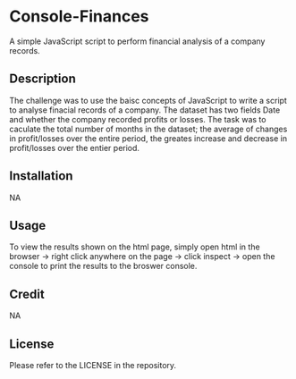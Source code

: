 # Console-Finances
A simple JavaScript script to perform financial analysis of a company records.

## Description

The challenge was to use the baisc concepts of JavaScript to write a script to analyse finacial records of a company. The dataset has two fields Date and whether the company recorded profits or losses. The task was to caculate the total number of months in the dataset; the average of changes in profit/losses over the entire period, the greates increase and decrease in profit/losses over the entier period.

## Installation

NA

## Usage

To view the results shown on the html page, simply open html in the browser -> right click anywhere on the page -> click inspect -> open the console to print the results to the broswer console. 

## Credit

NA

## License

Please refer to the LICENSE in the repository.
